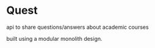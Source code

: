 # Quest
api to share questions/answers about academic courses

built using a modular monolith design.

